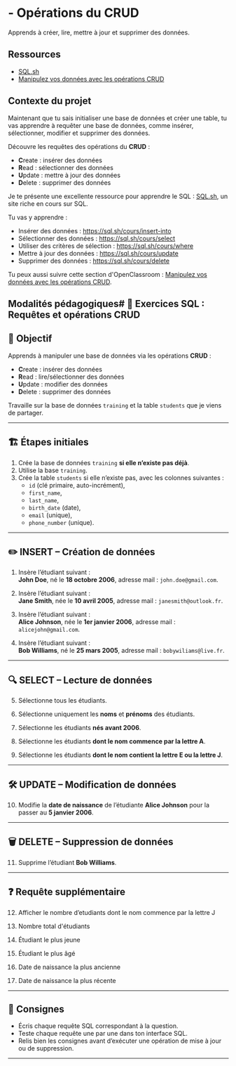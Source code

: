 # - Opérations du CRUD

Apprends à créer, lire, mettre à jour et supprimer des données.

## Ressources

- [SQL.sh](https://sql.sh/)
- [Manipulez vos données avec les opérations CRUD](https://openclassrooms.com/fr/courses/6971126-implementez-vos-bases-de-donnees-relationnelles-avec-sql/7142248-inserez-des-donnees-dans-votre-bdd)

## Contexte du projet

Maintenant que tu sais initialiser une base de données et créer une table, tu vas apprendre à requêter une base de données, comme insérer, sélectionner, modifier et supprimer des données.

Découvre les requêtes des opérations du **CRUD** :

- **C**reate : insérer des données
- **R**ead : sélectionner des données
- **U**pdate : mettre à jour des données
- **D**elete : supprimer des données

Je te présente une excellente ressource pour apprendre le SQL : [SQL.sh](https://sql.sh/), un site riche en cours sur SQL.

Tu vas y apprendre :

- Insérer des données : https://sql.sh/cours/insert-into
- Sélectionner des données : https://sql.sh/cours/select
- Utiliser des critères de sélection : https://sql.sh/cours/where
- Mettre à jour des données : https://sql.sh/cours/update
- Supprimer des données : https://sql.sh/cours/delete

Tu peux aussi suivre cette section d'OpenClassroom : [Manipulez vos données avec les opérations CRUD](https://openclassrooms.com/fr/courses/6971126-implementez-vos-bases-de-donnees-relationnelles-avec-sql/7142248-inserez-des-donnees-dans-votre-bdd).

## Modalités pédagogiques# 🧠 Exercices SQL : Requêtes et opérations CRUD

## 🎯 Objectif

Apprends à manipuler une base de données via les opérations **CRUD** :

- **C**reate : insérer des données
- **R**ead : lire/sélectionner des données
- **U**pdate : modifier des données
- **D**elete : supprimer des données

Travaille sur la base de données `training` et la table `students` que je viens de partager.

---

## 🏗️ Étapes initiales

1. Crée la base de données `training` **si elle n’existe pas déjà**.
2. Utilise la base `training`.
3. Crée la table `students` si elle n’existe pas, avec les colonnes suivantes :
   - `id` (clé primaire, auto-incrément),
   - `first_name`,
   - `last_name`,
   - `birth_date` (date),
   - `email` (unique),
   - `phone_number` (unique).

---

## ✏️ INSERT – Création de données

1. Insère l’étudiant suivant :  
   **John Doe**, né le **18 octobre 2006**, adresse mail : `john.doe@gmail.com`.

2. Insère l’étudiant suivant :  
   **Jane Smith**, née le **10 avril 2005**, adresse mail : `janesmith@outlook.fr`.

3. Insère l’étudiant suivant :  
   **Alice Johnson**, née le **1er janvier 2006**, adresse mail : `alicejohn@gmail.com`.

4. Insère l’étudiant suivant :  
   **Bob Williams**, né le **25 mars 2005**, adresse mail : `bobywiliams@live.fr`.

---

## 🔍 SELECT – Lecture de données

5. Sélectionne tous les étudiants.

6. Sélectionne uniquement les **noms** et **prénoms** des étudiants.

7. Sélectionne les étudiants **nés avant 2006**.

8. Sélectionne les étudiants **dont le nom commence par la lettre A**.

9. Sélectionne les étudiants **dont le nom contient la lettre E ou la lettre J**.

---

## 🛠️ UPDATE – Modification de données

10. Modifie la **date de naissance** de l’étudiante **Alice Johnson** pour la passer au **5 janvier 2006**.

---

## 🗑️ DELETE – Suppression de données

11. Supprime l’étudiant **Bob Williams**.

---

## ❓ Requête supplémentaire

12. Afficher le nombre d’etudiants dont le nom commence par la
    lettre J

13. Nombre total d'étudiants

14. Étudiant le plus jeune

15. Étudiant le plus âgé

16. Date de naissance la plus ancienne

17. Date de naissance la plus récente

---

## 📌 Consignes

- Écris chaque requête SQL correspondant à la question.
- Teste chaque requête une par une dans ton interface SQL.
- Relis bien les consignes avant d’exécuter une opération de mise à jour ou de suppression.

---
